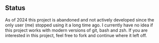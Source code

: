 ## Status ##

As of 2024 this project is abandoned and not actively developed since the only user (me) stopped using it a long time ago. I currently have no idea if this project works with modern versions of git, bash and zsh. If you are interested in this project, feel free to fork and continue where it left off.
